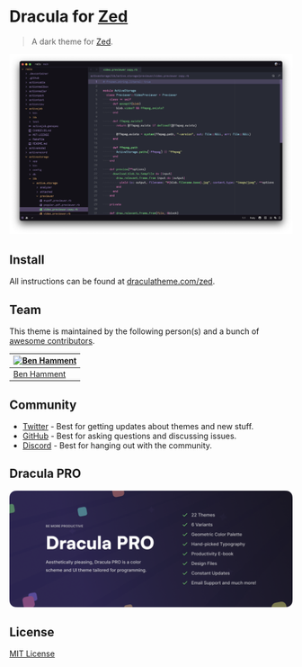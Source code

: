 # Dracula for [Zed](https://zed.dev)

> A dark theme for [Zed](https://zed.dev).

![Screenshot](./screenshot.png)

## Install

All instructions can be found at [draculatheme.com/zed](https://draculatheme.com/zed).

## Team

This theme is maintained by the following person(s) and a bunch of [awesome contributors](https://github.com/dracula/zed/graphs/contributors).

| [![Ben Hamment](https://github.com/Otterpocket.png?size=100)](https://github.com/Otterpocket) |
| --------------------------------------------------------------------------------------------- |
| [Ben Hamment](https://github.com/Otterpocket)                                                 |

## Community

- [Twitter](https://twitter.com/draculatheme) - Best for getting updates about themes and new stuff.
- [GitHub](https://github.com/dracula/dracula-theme/discussions) - Best for asking questions and discussing issues.
- [Discord](https://draculatheme.com/discord-invite) - Best for hanging out with the community.

## Dracula PRO

[![Dracula PRO](./.github/dracula-pro.png)]([https://gumroad.com/a/658543635/tPfIDt])

## License

[MIT License](./LICENSE)
